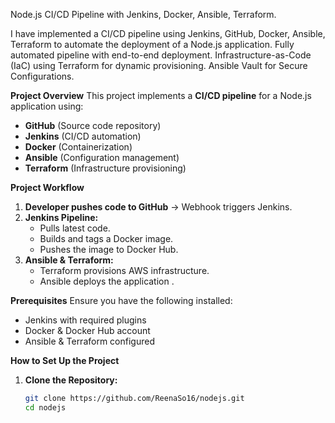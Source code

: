 Node.js CI/CD Pipeline with Jenkins, Docker, Ansible, Terraform.

I have implemented a CI/CD pipeline using Jenkins, GitHub, Docker, Ansible, Terraform to automate the deployment of a Node.js application.
Fully automated pipeline with end-to-end deployment.
Infrastructure-as-Code (IaC) using Terraform for dynamic provisioning.
Ansible Vault for Secure Configurations.

**Project Overview**
This project implements a **CI/CD pipeline** for a Node.js application using:
- **GitHub** (Source code repository)
- **Jenkins** (CI/CD automation)
- **Docker** (Containerization)
- **Ansible** (Configuration management)
- **Terraform** (Infrastructure provisioning)

 **Project Workflow**
1. **Developer pushes code to GitHub** → Webhook triggers Jenkins.
2. **Jenkins Pipeline:**
   - Pulls latest code.
   - Builds and tags a Docker image.
   - Pushes the image to Docker Hub.
3. **Ansible & Terraform:**
   - Terraform provisions AWS infrastructure.
   - Ansible deploys the application .

 **Prerequisites**
Ensure you have the following installed:
- Jenkins with required plugins
- Docker & Docker Hub account
- Ansible & Terraform configured


 **How to Set Up the Project**
1. **Clone the Repository:**
   ```bash
   git clone https://github.com/ReenaSo16/nodejs.git
   cd nodejs

